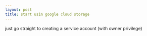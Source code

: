 ```yaml
---
layout: post
title: start usin google cloud storage
---
```

just go straight to creating a service account  (with owner privilege)

